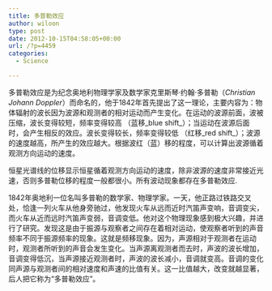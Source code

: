 ```yaml
---
title: 多普勒效应
author: wiloon
type: post
date: 2012-10-15T04:58:05+00:00
url: /?p=4459
categories:
  - Science

---
```

多普勒效应是为纪念奥地利物理学家及数学家克里斯琴·约翰·多普勒（_Christian Johann Doppler_）而命名的，他于1842年首先提出了这一理论，主要内容为：物体辐射的波长因为波源和观测者的相对运动而产生变化。在运动的波源前面，波被压缩，波长变得较短，频率变得较高 （蓝移_blue shift_）；当运动在波源后面时，会产生相反的效应。波长变得较长，频率变得较低 （红移_red shift_）；波源的速度越高，所产生的效应越大。根据波红（蓝）移的程度，可以计算出波源循着观测方向运动的速度。




恒星光谱线的位移显示恒星循着观测方向运动的速度，除非波源的速度非常接近光速，否则多普勒位移的程度一般都很小。所有波动现象都存在多普勒效应.

1842年奥地利一位名叫多普勒的数学家、物理学家。一天，他正路过铁路交叉处，恰逢一列火车从他身旁驰过，他发现火车从远而近时汽笛声变响，音调变尖，而火车从近而远时汽笛声变弱，音调变低。他对这个物理现象感到极大兴趣，并进行了研究。发现这是由于振源与观察者之间存在着相对运动，使观察者听到的声音频率不同于振源频率的现象。这就是频移现象。因为，声源相对于观测者在运动时，观测者所听到的声音会发生变化。当声源离观测者而去时，声波的波长增加，音调变得低沉，当声源接近观测者时，声波的波长减小，音调就变高。音调的变化同声源与观测者间的相对速度和声速的比值有关。这一比值越大，改变就越显著，后人把它称为“多普勒效应”。